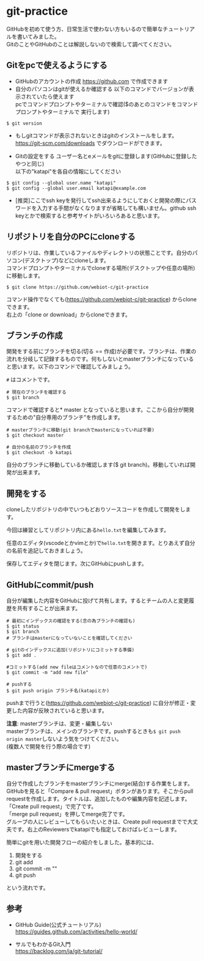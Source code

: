# git-practice
GitHubを初めて使う方、日常生活で使わない方もいるので簡単なチュートリアルを書いてみました。  
GitのことやGitHubのことは解説しないので検索して調べてください。  

## Gitをpcで使えるようにする
- GitHubのアカウントの作成
https://github.com で作成できます
- 自分のパソコンはgitが使えるか確認する
以下のコマンドでバージョンが表示されていたら使えます  
pcでコマンドプロンプトやターミナルで確認($のあとのコマンドをコマンドプロンプトやターミナルで
実行します)
```
$ git version
```
- もしgitコマンドが表示されないときはgitのインストールをします。  
https://git-scm.com/downloads でダウンロードができます。

- Gitの設定をする
ユーザー名とeメールをgitに登録します(GitHubに登録したやつと同じ)  
以下の"katapi"を各自の情報にしてください
```
$ git config --global user.name "katapi"
$ git config --global user.email katapi@example.com
```
- [推奨]ここでssh keyを発行してssh出来るようにしておくと開発の際にパスワードを入力する手間がなくなりますが省略しても構いません。github ssh keyとかで検索すると参考サイトがいろいろあると思います。

## リポジトリを自分のPCにcloneする
リポジトリは、作業しているファイルやディレクトリの状態ことです。自分のパソコン(デスクトップ)などにcloneします。  
コマンドプロンプトやターミナルでcloneする場所(デスクトップや任意の場所)に移動します。
```
$ git clone https://github.com/webiot-c/git-practice
```

コマンド操作でなくても(https://github.com/webiot-c/git-practice) からcloneできます。  
右上の「clone or download」からcloneできます。

## ブランチの作成
開発をする前にブランチを切る(切る == 作成)が必要です。ブランチは、作業の流れを分岐して記録するものです。何もしないとmasterブランチになっていると思います。以下のコマンドで確認してみましょう。

`#` はコメントです。
```
# 現在のブランチを確認する
$ git branch
```
コマンドで確認すると* master となっていると思います。ここから自分が開発するための"自分専用のブランチ"を作成します。
```
# masterブランチに移動(git branchでmasterになっていれば不要)
$ git checkout master

# 自分の名前のブランチを作成
$ git checkout -b katapi
```
自分のブランチに移動しているか確認します($ git branch)。移動していれば開発が出来ます。


## 開発をする
cloneしたリポジトリの中でいつもどおりソースコードを作成して開発をします。

今回は練習としてリポジトリ内にある`hello.txt`を編集してみます。

任意のエディタ(vscodeとかvimとか)で`hello.txt`を開きます。とりあえず自分の名前を追記しておきましょう。

保存してエディタを閉じます。次にGitHubにpushします。

## GitHubにcommit/push
自分が編集した内容をGitHubに投げて共有します。するとチームの人と変更履歴を共有することが出来ます。

```
# 最初にインデックスの確認をする(念の為ブランチの確認も)
$ git status
$ git branch
# ブランチはmasterになっていないことを確認してください

# gitのインデックスに追加(リポジトリにコミットする準備)
$ git add .

#コミットする(add new fileはコメントなので任意のコメントで)
$ git commit -m "add new file"

# pushする
$ git push origin ブランチ名(katapiとか)
```
pushまで行うと(https://github.com/webiot-c/git-practice) に自分が修正・変更した内容が反映されていると思います。

**注意**:
masterブランチは、変更・編集しない  
masterブランチは、メインのブランチです。pushするときも`$ git push origin master`しないよう気をつけてください。  
(複数人で開発を行う際の場合です)

## masterブランチにmergeする
自分で作成したブランチをmasterブランチにmerge(結合)する作業をします。  
GitHubを見ると「Compare & pull request」ボタンがあります。そこからpull requestを作成します。タイトルは、追加したものや編集内容を記述します。  
「Create pull request」で完了です。  
「merge pull request」を押してmerge完了です。  
グループの人にレビューしてもらいたいときは、Create pull requestまでで大丈夫です。右上のReviewersでkatapiでも指定しておけばレビューします。


簡単にgitを用いた開発フローの紹介をしました。基本的には、

1. 開発をする
1. git add
1. git commit -m ""
1. git push 

という流れです。

## 参考
- GitHub Guide(公式チュートリアル)  
https://guides.github.com/activities/hello-world/

- サルでもわかるGit入門  
https://backlog.com/ja/git-tutorial/